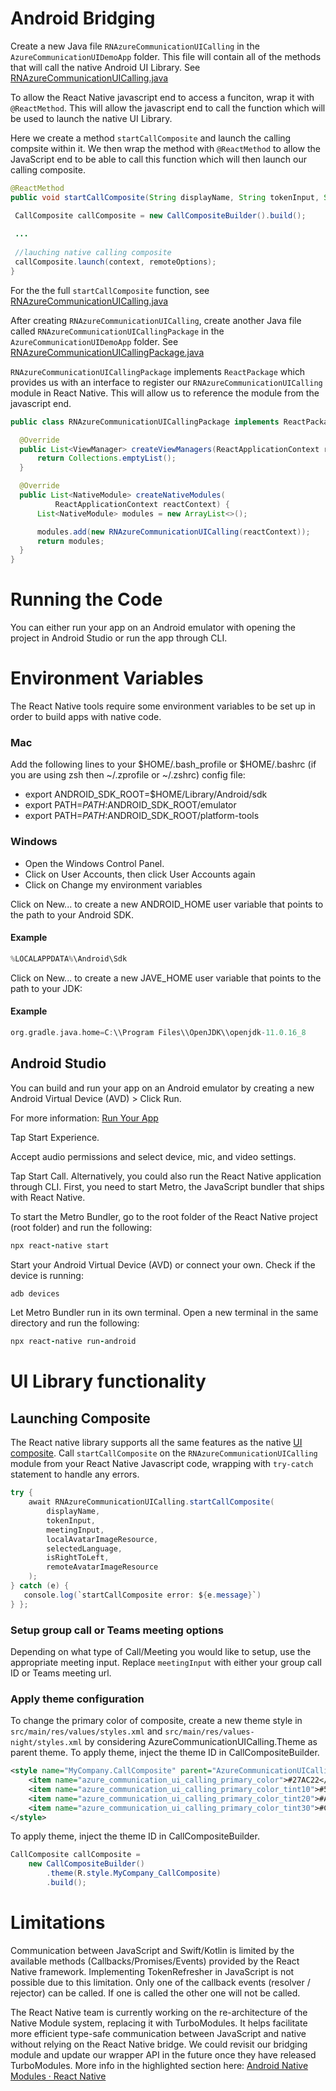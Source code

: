 # Android Bridging
 Create a new Java file `RNAzureCommunicationUICalling` in the `AzureCommunicationUIDemoApp` folder. This file will contain all of the methods that will call the native Android UI Library.
 See [RNAzureCommunicationUICalling.java](app/src/main/java/com/azurecommunicationuidemoapp/RNAzureCommunicationUICalling.java)
 

To allow the React Native javascript end to access a funciton, wrap it with `@ReactMethod`. This will allow the javascript end to call the function which will be used to launch the native UI Library. 

Here we create a method `startCallComposite` and launch the calling compsite within it. We then wrap the method with `@ReactMethod` to allow the JavaScript end to be able to call this function which will then launch our calling composite.

 ```java
@ReactMethod
public void startCallComposite(String displayName, String tokenInput, String meetingInput, ReadableMap localAvatarImageResource, String selectedLanguage, boolean isRightToLeft, ReadableMap remoteAvatarImageResource, Promise promise) {

  CallComposite callComposite = new CallCompositeBuilder().build();
  
  ...
  
  //lauching native calling composite
  callComposite.launch(context, remoteOptions);
}
 ```

For the the full `startCallComposite` function, see [RNAzureCommunicationUICalling.java](https://github.com/Azure-Samples/communication-services-ui-library-react-native/blob/main/AzureCommunicationUIDemoApp/android/app/src/main/java/com/azurecommunicationuidemoapp/RNAzureCommunicationUICalling.java#L61)
 

After creating `RNAzureCommunicationUICalling`, create another Java file called `RNAzureCommunicationUICallingPackage` in the `AzureCommunicationUIDemoApp` folder. 
 See [RNAzureCommunicationUICallingPackage.java](app/src/main/java/com/azurecommunicationuidemoapp/RNAzureCommunicationUICallingPackage.java)
 
`RNAzureCommunicationUICallingPackage` implements `ReactPackage` which provides us with an interface to register our `RNAzureCommunicationUICalling` module in React Native. This will allow us to reference the module from the javascript end.
 
  ```java
public class RNAzureCommunicationUICallingPackage implements ReactPackage {

    @Override
    public List<ViewManager> createViewManagers(ReactApplicationContext reactContext) {
        return Collections.emptyList();
    }

    @Override
    public List<NativeModule> createNativeModules(
            ReactApplicationContext reactContext) {
        List<NativeModule> modules = new ArrayList<>();

        modules.add(new RNAzureCommunicationUICalling(reactContext));
        return modules;
    }
}
  ```

 # Running the Code
 You can either run your app on an Android emulator with opening the project in Android Studio or run the app through CLI.
 
 

# Environment Variables
The React Native tools require some environment variables to be set up in order to build apps with native code.

### Mac

Add the following lines to your $HOME/.bash_profile or $HOME/.bashrc (if you are using zsh then ~/.zprofile or ~/.zshrc) config file:
- export ANDROID_SDK_ROOT=$HOME/Library/Android/sdk
- export PATH=$PATH:$ANDROID_SDK_ROOT/emulator
- export PATH=$PATH:$ANDROID_SDK_ROOT/platform-tools

### Windows
- Open the Windows Control Panel.
- Click on User Accounts, then click User Accounts again
- Click on Change my environment variables

Click on New... to create a new ANDROID_HOME user variable that points to the path to your Android SDK.

#### Example
```groovy
%LOCALAPPDATA%\Android\Sdk

```

Click on New... to create a new JAVE_HOME user variable that points to the path to your JDK:

#### Example
```groovy
org.gradle.java.home=C:\\Program Files\\OpenJDK\\openjdk-11.0.16_8

```


 
 ## Android Studio
 You can build and run your app on an Android emulator by creating a new Android Virtual Device (AVD) > Click Run.
 
 For more information: [Run Your App](https://developer.android.com/training/basics/firstapp/running-app)
 
 Tap Start Experience. 

 Accept audio permissions and select device, mic, and video settings. 

 Tap Start Call. 
 Alternatively, you could also run the React Native application through CLI. First, you need to start Metro, the JavaScript bundler that ships with React Native. 

 To start the Metro Bundler, go to the root folder of the React Native project (root folder) and run the following: 

 ```ruby
 npx react-native start 
 ```
 
 Start your Android Virtual Device (AVD) or connect your own. Check if the device is running: 
 ```ruby
 adb devices
 ```

 Let Metro Bundler run in its own terminal. Open a new terminal in the same directory and run the following: 
 ```ruby
 npx react-native run-android
 ```


# UI Library functionality


## Launching Composite
The React native library supports all the same features as the native [UI composite](https://github.com/Azure/communication-ui-library-android). Call `startCallComposite` on the `RNAzureCommunicationUICalling` module from your React Native Javascript code, wrapping with `try-catch` statement to handle any errors.

```cs
try {
    await RNAzureCommunicationUICalling.startCallComposite(
        displayName,
        tokenInput,
        meetingInput,
        localAvatarImageResource,
        selectedLanguage,
        isRightToLeft,
        remoteAvatarImageResource
    );
} catch (e) {
   console.log(`startCallComposite error: ${e.message}`)
} };
```

### Setup group call or Teams meeting options
Depending on what type of Call/Meeting you would like to setup, use the appropriate meeting input. Replace `meetingInput` with either your group call ID or Teams meeting url.

### Apply theme configuration

To change the primary color of composite, create a new theme style in `src/main/res/values/styles.xml` and `src/main/res/values-night/styles.xml` by considering AzureCommunicationUICalling.Theme as parent theme. To apply theme, inject the theme ID in CallCompositeBuilder. 
  
  
```xml
<style name="MyCompany.CallComposite" parent="AzureCommunicationUICalling.Theme">
    <item name="azure_communication_ui_calling_primary_color">#27AC22</item>
    <item name="azure_communication_ui_calling_primary_color_tint10">#5EC65A</item>
    <item name="azure_communication_ui_calling_primary_color_tint20">#A7E3A5</item>
    <item name="azure_communication_ui_calling_primary_color_tint30">#CEF0CD</item>
</style>
```
To apply theme, inject the theme ID in CallCompositeBuilder. 
```java
CallComposite callComposite = 
    new CallCompositeBuilder()
        .theme(R.style.MyCompany_CallComposite)
        .build();
```


 # Limitations 

 Communication between JavaScript and Swift/Kotlin is limited by the available methods (Callbacks/Promises/Events) provided by the React Native framework. Implementing TokenRefresher in JavaScript is not possible due to this limitation. 
 Only one of the callback events (resolver / rejector) can be called. If one is called the other one will not be called.  

 The React Native team is currently working on the re-architecture of the Native Module system, replacing it with TurboModules. It helps facilitate more efficient type-safe communication between JavaScript and native without relying on the React Native bridge. We could revisit our bridging module and update our wrapper API in the future once they have released TurboModules. More info in the highlighted section here: [Android Native Modules · React Native](https://reactnative.dev/docs/new-architecture-app-modules-android)
